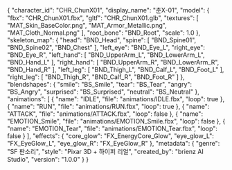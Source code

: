 {
  "character_id": "CHR_ChunX01",
  "display_name": "춘X-01",
  "model": {
    "fbx": "CHR_ChunX01.fbx",
    "gltf": "CHR_ChunX01.glb",
    "textures": [
      "MAT_Skin_BaseColor.png",
      "MAT_Armor_Metallic.png",
      "MAT_Cloth_Normal.png"
    ],
    "root_bone": "BND_Root",
    "scale": 1.0
  },
  "skeleton_map": {
    "head": "BND_Head",
    "spine": [
      "BND_Spine01",
      "BND_Spine02",
      "BND_Chest"
    ],
    "left_eye": "BND_Eye_L",
    "right_eye": "BND_Eye_R",
    "left_hand": [
      "BND_UpperArm_L",
      "BND_LowerArm_L",
      "BND_Hand_L"
    ],
    "right_hand": [
      "BND_UpperArm_R",
      "BND_LowerArm_R",
      "BND_Hand_R"
    ],
    "left_leg": [
      "BND_Thigh_L",
      "BND_Calf_L",
      "BND_Foot_L"
    ],
    "right_leg": [
      "BND_Thigh_R",
      "BND_Calf_R",
      "BND_Foot_R"
    ]
  },
  "blendshapes": {
    "smile": "BS_Smile",
    "tear": "BS_Tear",
    "angry": "BS_Angry",
    "surprised": "BS_Surprised",
    "neutral": "BS_Neutral"
  },
  "animations": [
    {
      "name": "IDLE",
      "file": "animations/IDLE.fbx",
      "loop": true
    },
    {
      "name": "RUN",
      "file": "animations/RUN.fbx",
      "loop": true
    },
    {
      "name": "ATTACK",
      "file": "animations/ATTACK.fbx",
      "loop": false
    },
    {
      "name": "EMOTION_Smile",
      "file": "animations/EMOTION_Smile.fbx",
      "loop": false
    },
    {
      "name": "EMOTION_Tear",
      "file": "animations/EMOTION_Tear.fbx",
      "loop": false
    }
  ],
  "effects": {
    "core_glow": "FX_EnergyCore_Glow",
    "eye_glow_L": "FX_EyeGlow_L",
    "eye_glow_R": "FX_EyeGlow_R"
  },
  "metadata": {
    "genre": "SF 판소리",
    "style": "Pixar 3D + 하이퍼 리얼",
    "created_by": "brienz AI Studio",
    "version": "1.0.0"
  }
}
